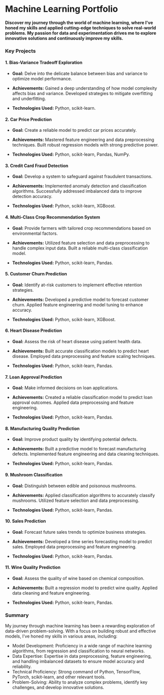 
# Machine Learning Portfolio

**Discover my journey through the world of machine learning, where I've honed my skills and applied cutting-edge techniques to solve real-world problems. 
My passion for data and experimentation drives me to explore innovative solutions and continuously improve my skills.**



### **Key Projects**
#### **1. Bias-Variance Tradeoff Exploration**

* **Goal:** Delve into the delicate balance between bias and variance to optimize model performance.

* **Achievements:** Gained a deep understanding of how model complexity affects bias and variance. Developed strategies to mitigate overfitting and underfitting.

* **Technologies Used:** Python, scikit-learn.

#### **2. Car Price Prediction**

* **Goal:** Create a reliable model to predict car prices accurately.

* **Achievements:** Mastered feature engineering and data preprocessing techniques. Built robust regression models with strong predictive power.

* **Technologies Used:** Python, scikit-learn, Pandas, NumPy.

#### **3. Credit Card Fraud Detection**

* **Goal:** Develop a system to safeguard against fraudulent transactions.

* **Achievements:** Implemented anomaly detection and classification algorithms. Successfully addressed imbalanced data to improve detection accuracy.

* **Technologies Used:** Python, scikit-learn, XGBoost.

#### **4. Multi-Class Crop Recommendation System**

* **Goal:** Provide farmers with tailored crop recommendations based on environmental factors.

* **Achievements:** Utilized feature selection and data preprocessing to handle complex input data. Built a reliable multi-class classification model.

* **Technologies Used:** Python, scikit-learn, Pandas.

#### **5. Customer Churn Prediction**

* **Goal:** Identify at-risk customers to implement effective retention strategies.

* **Achievements:** Developed a predictive model to forecast customer churn. Applied feature engineering and model tuning to enhance accuracy.

* **Technologies Used:** Python, scikit-learn, XGBoost.

#### **6. Heart Disease Prediction**

* **Goal:** Assess the risk of heart disease using patient health data.

* **Achievements:** Built accurate classification models to predict heart disease. Employed data preprocessing and feature scaling techniques.

* **Technologies Used:** Python, scikit-learn, Pandas.

#### **7. Loan Approval Prediction**

* **Goal:** Make informed decisions on loan applications.

* **Achievements:** Created a reliable classification model to predict loan approval outcomes. Applied data preprocessing and feature engineering.

* **Technologies Used:** Python, scikit-learn, Pandas.

#### **8. Manufacturing Quality Prediction**

* **Goal:** Improve product quality by identifying potential defects.

* **Achievements:** Built a predictive model to forecast manufacturing defects. Implemented feature engineering and data cleaning techniques.

* **Technologies Used:** Python, scikit-learn, Pandas.

#### **9. Mushroom Classification**

* **Goal:** Distinguish between edible and poisonous mushrooms.

* **Achievements:** Applied classification algorithms to accurately classify mushrooms. Utilized feature selection and data preprocessing.

* **Technologies Used:** Python, scikit-learn, Pandas.

#### **10. Sales Prediction**

* **Goal:** Forecast future sales trends to optimize business strategies.

* **Achievements:** Developed a time series forecasting model to predict sales. Employed data preprocessing and feature engineering.

* **Technologies Used:** Python, scikit-learn, Pandas.

#### **11. Wine Quality Prediction**

* **Goal:** Assess the quality of wine based on chemical composition.

* **Achievements:** Built a regression model to predict wine quality. Applied data cleaning and feature engineering.

* **Technologies Used:** Python, scikit-learn, Pandas.


### Summary

My journey through machine learning has been a rewarding exploration of data-driven problem-solving. With a focus on building robust and effective models, I've honed my skills in various areas, including:

* Model Development: Proficiency in a wide range of machine learning algorithms, from regression and classification to neural networks.
* Data Expertise: Expertise in data preprocessing, feature engineering, and handling imbalanced datasets to ensure model accuracy and reliability.
* Technical Proficiency: Strong command of Python, TensorFlow, PyTorch, scikit-learn, and other relevant tools.
* Problem-Solving: Ability to analyze complex problems, identify key challenges, and develop innovative solutions.
